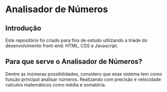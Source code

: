 # Analisador de Números

## Introdução

Este repositório foi criado para fins de estudo utilizando a tríade do desenvolvimento front-end: HTML, CSS e Javascript.

## Para que serve o Analisador de Números?

Dentre as inúmeras possibilidades, considero que esse sistema tem como função principal analisar números.
Realizando com precisão e velocidade calculos matemáticos como média e somatória.